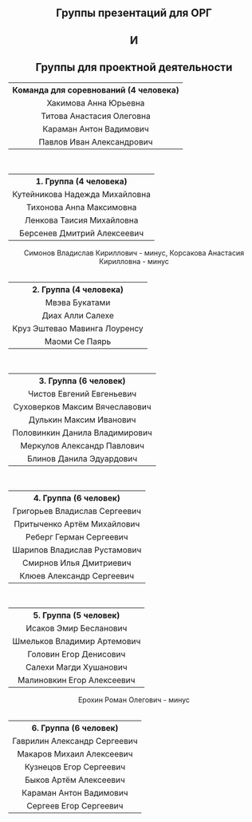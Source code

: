<h2 align="center">Группы презентаций для ОРГ</h2>
<h2 align="center">И</h2>
<h2 align="center">Группы для проектной деятельности</h2>

<div align="center">

<table>
  <tr>
    <th align="center">Команда для соревнований (4 человека)</th>
  </tr>
  <tr>
    <td align="center">Хакимова Анна Юрьевна</td>
  </tr>
  <tr>
    <td align="center">Титова Анастасия Олеговна</td>
  </tr>
  <tr>
    <td align="center">Караман Антон Вадимович</td>
  </tr>
  <tr>
    <td align="center">Павлов Иван Александрович</td>
  </tr>
</table>

<br>

<table>
  <tr>
    <th align="center">1. Группа (4 человека)</th>
  </tr>
  <tr>
    <td align="center">Кутейникова Надежда Михайловна</td>
  </tr>
  <tr>
    <td align="center">Тихонова Анna Максимовна</td>
  </tr>
  <tr>
    <td align="center">Ленкова Таисия Михайловна</td>
  </tr>
  <tr>
    <td align="center">Берсенев Дмитрий Алексеевич</td>
  </tr>
</table>
<div align="center">Симонов Владислав Кириллович - минус, Корсакова Анастасия Кирилловна - минус</div>

<br>

<table>
  <tr>
    <th align="center">2. Группа (4 человека)</th>
  </tr>
  <tr>
    <td align="center">Мвэва Букатами</td>
  </tr>
  <tr>
    <td align="center">Диах Алли Салехе</td>
  </tr>
  <tr>
    <td align="center">Круз Эштевао Мавинга Лоуренсу</td>
  </tr>
  <tr>
    <td align="center">Маоми Се Паярь</td>
  </tr>
</table>

<br>

<table>
  <tr>
    <th align="center">3. Группа (6 человек)</th>
  </tr>
  <tr>
    <td align="center">Чистов Евгений Евгеньевич</td>
  </tr>
  <tr>
    <td align="center">Суховерков Максим Вячеславович</td>
  </tr>
  <tr>
    <td align="center">Дулькин Максим Иванович</td>
  </tr>
  <tr>
    <td align="center">Половинкин Данила Владимирович</td>
  </tr>
  <tr>
    <td align="center">Меркулов Александр Павлович</td>
  </tr>
  <tr>
    <td align="center">Блинов Данила Эдуардович</td>
  </tr>
</table>

<br>

<table>
  <tr>
    <th align="center">4. Группа (6 человек)</th>
  </tr>
  <tr>
    <td align="center">Григорьев Владислав Сергеевич</td>
  </tr>
  <tr>
    <td align="center">Притыченко Артём Михайлович</td>
  </tr>
  <tr>
    <td align="center">Реберг Герман Сергеевич</td>
  </tr>
  <tr>
    <td align="center">Шарипов Владислав Рустамович</td>
  </tr>
  <tr>
    <td align="center">Смирнов Илья Дмитриевич</td>
  </tr>
  <tr>
    <td align="center">Клюев Александр Сергеевич</td>
  </tr>
</table>

<br>

<table>
  <tr>
    <th align="center">5. Группа (5 человек)</th>
  </tr>
  <tr>
    <td align="center">Исаков Эмир Бесланович</td>
  </tr>
  <tr>
    <td align="center">Шмельков Владимир Артемович</td>
  </tr>
  <tr>
    <td align="center">Головин Егор Денисович</td>
  </tr>
  <tr>
    <td align="center">Салехи Магди Хушанович</td>
  </tr>
  <tr>
    <td align="center">Малиновкин Егор Алексеевич</td>
  </tr>
</table>
<div align="center">Ерохин Роман Олегович - минус</div>

<br>

<table>
  <tr>
    <th align="center">6. Группа (6 человек)</th>
  </tr>
  <tr>
    <td align="center">Гаврилин Александр Сергеевич</td>
  </tr>
  <tr>
    <td align="center">Макаров Михаил Алексеевич</td>
  </tr>
  <tr>
    <td align="center">Кузнецов Егор Сергеевич</td>
  </tr>
  <tr>
    <td align="center">Быков Артём Алексеевич</td>
  </tr>
  <tr>
    <td align="center">Караман Антон Вадимович</td>
  </tr>
  <tr>
    <td align="center">Сергеев Егор Сергеевич</td>
  </tr>
</table>

</div>

